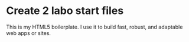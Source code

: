 # Create 2 labo start files
This is my HTML5 boilerplate. I use it to build fast, robust, and adaptable
web apps or sites.
